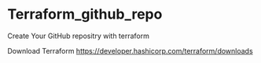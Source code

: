 # Terraform_github_repo
Create Your GitHub repositry with terraform

Download Terraform https://developer.hashicorp.com/terraform/downloads
